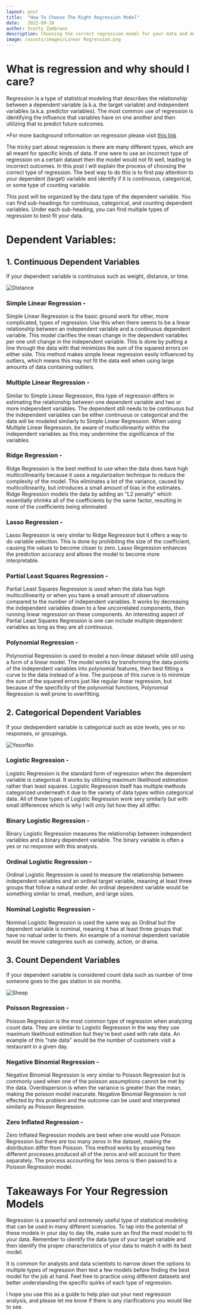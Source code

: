 ```yaml
---
layout: post
title:  "How To Choose The Right Regression Model"
date:   2022-09-20
author: Scotty Zambrano
description: Choosing the correct regression model for your data and desired outcome.
image: /assets/images/Linear Regression.png
---
```


# What is regression and why should I care?

Regression is a type of statistical modeling that describes the relationship between a dependent variable (a.k.a. the target variable) and independent variables (a.k.a. predictor variables). The most common use of regression is identifying the influence that variables have on one another and then utilizing that to predict future outcomes. 

*For more background information on regression please visit [this link](https://www.mygreatlearning.com/blog/what-is-regression/)

The tricky part about regression is there are many different types, which are all meant for specific kinds of data. If one were to use an incorrect type of regression on a certain dataset then the model would not fit well, leading to incorrect outcomes. In this post I will explain the process of choosing the correct type of regression. The best way to do this is to first pay attention to your dependent (target) variable and identify if it is continuous, categorical, or some type of counting variable. 

This post will be organized by the data type of the dependent variable. You can find sub-headings for continuous, categorical, and counting dependent variables. Under each sub-heading, you can find multiple types of regression to best fit your data. 

# Dependent Variables:

## 1. Continuous Dependent Variables

If your dependent variable is continuous such as weight, distance, or time.

![Distance](https://github.com/ScottyZam/stat386-projects/raw/main/assets/images/6ft.png)

### Simple Linear Regression - 
Simple Linear Regression is the basic ground work for other, more complicated, types of regression. Use this when there seems to be a linear relationship between an independent variable and a continuous dependent variable. This model clarifies the mean change in the dependent variables per one unit change in the independent variable. This is done by putting a line through the data with that minimizes the sum of the squared errors on either side. This method makes simple linear regression easily influenced by outliers, which means this may not fit the data well when using large amounts of data containing outliers. 

### Multiple Linear Regression - 
Similar to Simple Linear Regression, this type of regression differs in estimating the relationship between one dependent variable and two or more independent variables. The dependent still needs to be continuous but the independent variables can be either continuous or categorical and the data will be modeled similarly to Simple Linear Regression. When using Multiple Linear Regression, be aware of multicollinearity within the independent variables as this may undermine the significance of the variables. 

### Ridge Regression - 
Ridge Regression is the best method to use when the data does have high multicollinearity because it uses a regularization technique to reduce the complexity of the model. This eliminates a lot of the variance, caused by multicollinearity, but introduces a small amount of bias in the estimates. Ridge Regression models the data by adding an "L2 penalty" which essentially shrinks all of the coefficients by the same factor, resulting in none of the coefficients being eliminated. 

### Lasso Regression - 
Lasso Regression is very similar to Ridge Regression but it offers a way to do variable selection. This is done by prohibiting the size of the coefficient, causing the values to become closer to zero. Lasso Regression enhances the prediction accuracy and allows the model to become more interpretable. 

### Partial Least Squares Regression - 
Partial Least Squares Regression is used when the data has high multicollinearity or when you have a small amount of observations compared to the number of independent variables. It works by decreasing the independent variables down to a few uncorrelated components, then running linear regression on these components. An interesting aspect of Partial Least Squares Regression is one can include multiple dependent variables as long as they are all continuous.  

### Polynomial Regression - 
Polynomial Regression is used to model a non-linear dataset while still using a form of a linear model. The model works by transforming the data points of the independent variables into polynomial features, then best fitting a curve to the data instead of a line. The purpose of this curve is to minimize the sum of the squared errors just like regular linear regression, but because of the specificity of the polynomial functions, Polynomial Regression is well prone to overfitting. 

## 2. Categorical Dependent Variables

If your dedependent variable is categorical such as size levels, yes or no responses, or groupings. 

![YesorNo](https://github.com/ScottyZam/stat386-projects/raw/main/assets/images/yesno.png)

### Logistic Regression - 
Logistic Regression is the standard form of regression when the dependent variable is categorical. It works by utilizing maximum likelihood estimation rather than least squares. Logistic Regression itself has multiple methods categorized underneath it due to the variety of data types within categorical data. All of these types of Logistic Regression work sery similarly but with small differences which is why I will only list how they all differ. 

### Binary Logistic Regression - 
Binary Logistic Regression measures the relationship between independent variables and a binary dependent variable. The binary variable is often a yes or no response with this analysis. 


### Ordinal Logistic Regression - 
Ordinal Logistic Regression is used to measure the relationship between independent variables and an ordinal target variable, meaning at least three groups that follow a natural order. An ordinal dependent variable would be something similar to small, medium, and large sizes. 

### Nominal Logistic Regression - 
Nominal Logistic Regression is used the same way as Ordinal but the dependent variable is nominal, meaning it has at least three groups that have no natual order to them. An example of a nominal dependent variable would be movie categories such as comedy, action, or drama. 

## 3. Count Dependent Variables
If your dependent variable is considered count data such as number of time someone goes to the gas station in six months. 

![Sheep](https://github.com/ScottyZam/stat386-projects/raw/main/assets/images/sheep.png)

### Poisson Regression - 
Poisson Regression is the most common type of regression when analyzing count data. They are similar to Logistic Regression in the way they use maximum likelihood estimation but they're best used with rate data. An example of this "rate data" would be the number of customers visit a restaurant in a given day. 

### Negative Binomial Regression - 
Negative Binomial Regression is very similar to Poisson Regression but is commonly used when one of the poisson assumptions cannot be met by the data. Overdispersion is when the variance is greater than the mean, making the poisson model inacurate. Negative Binomial Regression is not effected by this problem and the outcome can be used and interpreted similarly as Poisson Regression.  

### Zero Inflated Regression - 
Zero Inflated Regression models are best when one would use Poisson Regression but there are too many zeros in the dataset, making the distribution differ from Poisson. This method works by assuming two different processes produced all of the zeros and will account for them separately. The process accounting for less zeros is then passed to a Poisson Regression model. 

# Takeaways For Your Regression Models

Regression is a powerful and extremely useful type of statistical modeling that can be used in many different scenarios. To tap into the potential of these models in your day to day life, make sure an find the mest model to fit your data. Remember to identify the data type of your target variable and then identify the proper characteristics of your data to match it with its best model. 

It is common for analysts and data scientists to narrow down the options to multiple types of regression then test a few models before finding the best model for the job at hand. Feel free to practice using different datasets and better understanding the specific quirks of each type of regression. 

I hope you use this as a guide to help plan out your next regression analysis, and please let me know if there is any clarifications you would like to see. 


